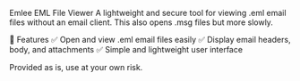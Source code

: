 Emlee EML File Viewer
A lightweight and secure tool for viewing .eml email files without an email client.
This also opens .msg files but more slowly.

🚀 Features
✅ Open and view .eml email files easily
✅ Display email headers, body, and attachments
✅ Simple and lightweight user interface

Provided as is, use at your own risk.
